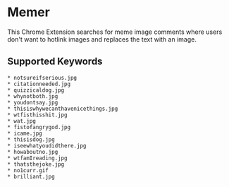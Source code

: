 Memer
============

This Chrome Extension searches for meme image comments where users don't want to hotlink images and replaces the text with an image.

## Supported Keywords
	* notsureifserious.jpg
	* citationneeded.jpg
	* quizzicaldog.jpg
	* whynotboth.jpg
	* youdontsay.jpg
	* thisiswhywecanthavenicethings.jpg
	* wtfisthisshit.jpg
	* wat.jpg
	* fistofangrygod.jpg
	* icame.jpg
	* thisisdog.jpg
	* iseewhatyoudidthere.jpg
	* howaboutno.jpg
	* wtfamIreading.jpg
	* thatsthejoke.jpg
	* no1curr.gif
	* brilliant.jpg